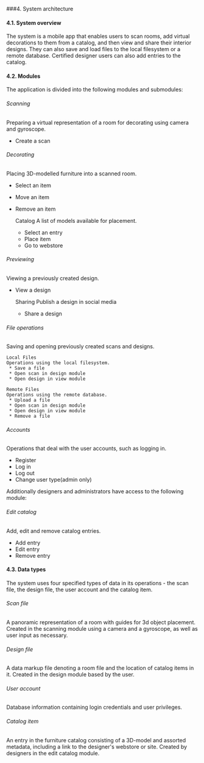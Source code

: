 ###4. System architecture

#### 4.1. System overview

The system is a mobile app that enables users to scan rooms, add virtual decorations to them from a catalog, and then view and share their interior designs. They can also save and load files to the local filesystem or a remote database. Certified designer users can also add entries to the catalog. 


#### 4.2. Modules

The application is divided into the following modules and submodules:


###### Scanning
Preparing a virtual representation of a room for decorating using camera and gyroscope.
 * Create a scan


###### Decorating
Placing 3D-modelled furniture into a scanned room.
 * Select an item
 * Move an item
 * Remove an item

    Catalog
    A list of models available for placement.
     * Select an entry
     * Place item
     * Go to webstore


###### Previewing
Viewing a previously created design.
 * View a design

   Sharing
   Publish a design in social media
    * Share a design


###### File operations
Saving and opening previously created scans and designs.

    Local Files
    Operations using the local filesystem.
     * Save a file
     * Open scan in design module
     * Open design in view module

    Remote Files
    Operations using the remote database.
     * Upload a file
     * Open scan in design module
     * Open design in view module
     * Remove a file


###### Accounts
Operations that deal with the user accounts, such as logging in.
 * Register
 * Log in
 * Log out
 * Change user type(admin only)


Additionally designers and administrators have access to the following module:


###### Edit catalog
Add, edit and remove catalog entries.
 * Add entry
 * Edit entry
 * Remove entry


#### 4.3. Data types

The system uses four specified types of data in its operations - the scan file, the design file, the user account and the catalog item. 

###### Scan file
A panoramic representation of a room with guides for 3d object placement. Created in the scanning module using a camera and a gyroscope, as well as user input as necessary.

###### Design file
A data markup file denoting a room file and the location of catalog items in it. Created in the design module based by the user.

###### User account
Database information containing login credentials and user privileges.

###### Catalog item
An entry in the furniture catalog consisting of a 3D-model and assorted metadata, including a link to the designer's webstore or site. Created by designers in the edit catalog module.
